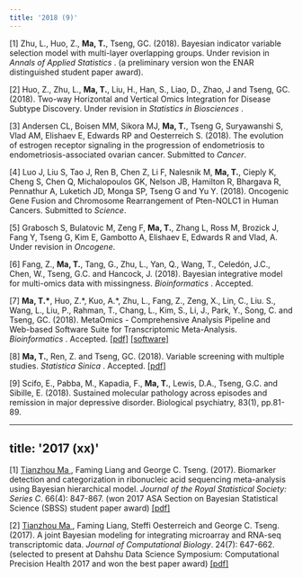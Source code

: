 ```yaml
---
title: '2018 (9)'
---
```


<p>[1] Zhu, L., Huo, Z., <b> Ma, T.</b>, Tseng, GC. (2018). Bayesian indicator variable selection model with multi-layer overlapping groups. Under revision in <i> Annals of Applied Statistics </i>. (a preliminary version won the ENAR distinguished student paper award).
<p>[2] Huo, Z., Zhu, L., <b> Ma, T.</b>, Liu, H., Han, S., Liao, D., Zhao, J and Tseng, GC. (2018). Two-way Horizontal and Vertical Omics Integration for Disease Subtype Discovery. Under revision in <i> Statistics in Biosciences </i>.
<p>[3] Andersen CL, Boisen MM, Sikora MJ, <b> Ma, T.</b>, Tseng G, Suryawanshi S, Vlad AM, Elishaev E, Edwards RP and Oesterreich S. (2018). The evolution of estrogen receptor signaling in the progression of endometriosis to endometriosis-associated ovarian cancer. Submitted to <i>Cancer</i>. 
<p>[4] Luo J, Liu S,  Tao J,  Ren B,  Chen Z, Li F, Nalesnik M, <b> Ma, T.</b>, Cieply K, Cheng S, Chen Q, Michalopoulos GK, Nelson JB, Hamilton R, Bhargava R, Pennathur A, Luketich JD, Monga SP, Tseng G and Yu Y. (2018). Oncogenic Gene Fusion and Chromosome Rearrangement of Pten-NOLC1 in Human Cancers. Submitted to <i>Science</i>. 
<p>[5] Grabosch S, Bulatovic M, Zeng F, <b> Ma, T.</b>, Zhang L, Ross M, Brozick J, Fang Y, Tseng G, Kim E, Gambotto A, Elishaev E, Edwards R and Vlad, A. Under revision in <i>Oncogene</i>.

<p>[6] Fang, Z., <b> Ma, T.</b>, Tang, G., Zhu, L., Yan, Q., Wang, T., Celedón, J.C., Chen, W., Tseng, G.C. and Hancock, J. (2018). Bayesian integrative model for multi-omics data with missingness. <i>Bioinformatics </i>. Accepted. 

<p>[7] <b> Ma, T.*</b>, Huo, Z.*, Kuo, A.*, Zhu, L., Fang, Z., Zeng, X., Lin, C., Liu. S., Wang, L., Liu, P., Rahman, T., Chang, L., Kim, S., Li, J., Park, Y., Song, C. and Tseng, GC. (2018). MetaOmics - Comprehensive Analysis Pipeline and Web-based Software Suite for Transcriptomic Meta-Analysis. <i>Bioinformatics </i>. Accepted. <a href="files/preprints/MetaOmics.pdf">[pdf]</a> <a href="https://github.com/metaOmics/metaOmics">[software]</a>

<p>[8] <b>Ma, T.</b>, Ren, Z. and Tseng, GC. (2018). Variable screening with multiple studies. <i>Statistica Sinica </i>. Accepted. <a href="files/preprints/TSA-SIS.pdf">[pdf]</a>

<p>[9] Scifo, E., Pabba, M., Kapadia, F., <b>Ma, T.</b>, Lewis, D.A., Tseng, G.C. and Sibille, E. (2018). Sustained molecular pathology across episodes and remission in major depressive disorder. Biological psychiatry, 83(1), pp.81-89.

---
title: '2017 (xx)'
---

<p>[1] <u> Tianzhou Ma </u>, Faming Liang and George C. Tseng. (2017). Biomarker detection and categorization in ribonucleic acid sequencing meta-analysis using Bayesian hierarchical model. <i>Journal of the Royal Statistical Society: Series C</i>. 66(4): 847-867. (won 2017 ASA Section on Bayesian Statistical Science (SBSS) student paper award) <a href="files/preprints/BayesMetaSeq.pdf">[pdf]</a>
<p>[2] <u> Tianzhou Ma </u>, Faming Liang, Steffi Oesterreich and George C. Tseng. (2017). A joint Bayesian modeling for integrating microarray and RNA-seq transcriptomic data. <i>Journal of Computational Biology</i>. 24(7): 647-662. (selected to present at Dahshu Data Science Symposium: Computational Precision Health 2017 and won the best paper award) <a href="files/preprints/CBM.pdf">[pdf]</a>


